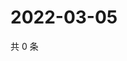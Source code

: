 # 2022-03-05

共 0 条

<!-- BEGIN WEIBO -->
<!-- 最后更新时间 Sat Mar 05 2022 13:10:44 GMT+0800 (China Standard Time) -->

<!-- END WEIBO -->
